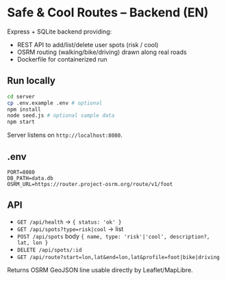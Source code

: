 # Safe & Cool Routes – Backend (EN)

Express + SQLite backend providing:

- REST API to add/list/delete user spots (risk / cool)
- OSRM routing (walking/bike/driving) drawn along real roads
- Dockerfile for containerized run

## Run locally
```bash
cd server
cp .env.example .env # optional
npm install
node seed.js # optional sample data
npm start
```
Server listens on `http://localhost:8080`.

## .env
```.env
PORT=8080
DB_PATH=data.db
OSRM_URL=https://router.project-osrm.org/route/v1/foot
```

## API
- `GET /api/health` → `{ status: 'ok' }`
- `GET /api/spots?type=risk|cool` → list
- `POST /api/spots` body `{ name, type: 'risk'|'cool', description?, lat, lon }`
- `DELETE /api/spots/:id`
- `GET /api/route?start=lon,lat&end=lon,lat&profile=foot|bike|driving`

Returns OSRM GeoJSON line usable directly by Leaflet/MapLibre.
